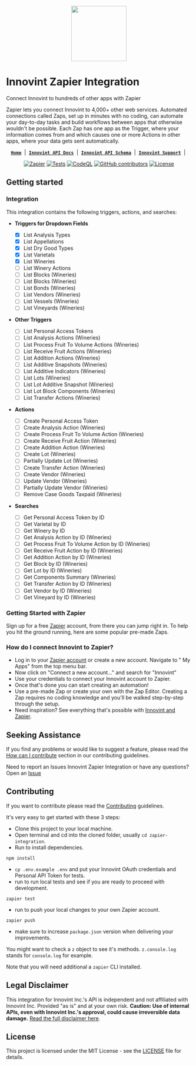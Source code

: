 <p style="text-align: center;">
  <picture>
    <source media="(prefers-color-scheme: dark)" srcset="https://www.innovint.us/wp-content/uploads/2021/02/cropped-innovint-icon-150x150.png">
    <source media="(prefers-color-scheme: light)" srcset="https://www.innovint.us/wp-content/uploads/2021/02/cropped-innovint-icon-150x150.png">
    <img width="150" height="150" alt="" src="[https://www.innovint.us/wp-content/uploads/2021/02/cropped-innovint-icon-150x150.png](https://innovint.us)">
  </picture>
</p>

# Innovint Zapier Integration

Connect Innovint to hundreds of other apps with Zapier

Zapier lets you connect Innovint to 4,000+ other web services. Automated connections called Zaps,
set up in minutes with no coding, can automate your day-to-day tasks and build workflows between
apps that otherwise wouldn't be possible.
Each Zap has one app as the Trigger, where your information comes from and which causes one or more
Actions in other apps, where your data gets sent automatically.

<div style="text-align: center;">

[**`Home`**](https://zapier.com/apps/Innovint/integrations) &nbsp;|&nbsp;
[**`Innovint API Docs`**](https://sutter.innovint.us/api/v1/docs/) &nbsp;|&nbsp;
[**`Innovint API Schema`**](https://sutter.innovint.us/api/v1/schema/) &nbsp;|&nbsp;
[**`Innovint Support`**](https://support.innovint.us/) &nbsp;|&nbsp;

</div>

<div style="text-align: center;">

<a href="https://zapier.com/apps/Innovint/integrations"><img src="https://img.shields.io/badge/dynamic/json?label=Zapier&amp;query=%24.version&amp;url=https%3A%2F%2Fraw.githubusercontent.com%2Fdanshome%2Fzapier-integration%2Fmain%2Fpackage.json&amp;logo=zapier" alt="Zapier"></a>
[![Tests](https://github.com/danshome/zapier-integration/actions/workflows/test.yml/badge.svg)](https://github.com/danshome/zapier-integration/actions/workflows/test.yml)
[![CodeQL](https://github.com/danshome/zapier-integration/actions/workflows/github-code-scanning/codeql/badge.svg)](https://github.com/danshome/zapier-integration/actions/workflows/github-code-scanning/codeql)
<a href="https://github.com/danshome/zapier-integration/graphs/contributors"><img src="https://img.shields.io/github/contributors/danshome/zapier-integration?cacheSeconds=10001" alt="GitHub contributors"></a>
<a href="https://github.com/danshome/zapier-integration/blob/master/LICENSE"><img src="https://img.shields.io/github/license/danshome/zapier-integration?cacheSeconds=3600" alt="License"></a>

</div>

## Getting started

### Integration

This integration contains the following triggers, actions, and searches:

- **Triggers for Dropdown Fields**

  - [x] List Analysis Types
  - [x] List Appellations
  - [x] List Dry Good Types
  - [x] List Varietals
  - [x] List Wineries
  - [ ] List Winery Actions
  - [ ] List Blocks (Wineries)
  - [ ] List Blocks (Wineries)
  - [ ] List Bonds (Wineries)
  - [ ] List Vendors (Wineries)
  - [ ] List Vessels (Wineries)
  - [ ] List Vineyards (Wineries)

- **Other Triggers**

  - [ ] List Personal Access Tokens
  - [ ] List Analysis Actions (Wineries)
  - [ ] List Process Fruit To Volume Actions (Wineries)
  - [ ] List Receive Fruit Actions (Wineries)
  - [ ] List Addition Actions (Wineries)
  - [ ] List Additive Snapshots (Wineries)
  - [ ] List Additive Indicators (Wineries)
  - [ ] List Lots (Wineries)
  - [ ] List Lot Additive Snapshot (Wineries)
  - [ ] List Lot Block Components (Wineries)
  - [ ] List Transfer Actions (Wineries)

- **Actions**

  - [ ] Create Personal Access Token
  - [ ] Create Analysis Action (Wineries)
  - [ ] Create Process Fruit To Volume Action (Wineries)
  - [ ] Create Receive Fruit Action (Wineries)
  - [ ] Create Addition Action (Wineries)
  - [ ] Create Lot (Wineries)
  - [ ] Partially Update Lot (Wineries)
  - [ ] Create Transfer Action (Wineries)
  - [ ] Create Vendor (Wineries)
  - [ ] Update Vendor (Wineries)
  - [ ] Partially Update Vendor (Wineries)
  - [ ] Remove Case Goods Taxpaid (Wineries)

- **Searches**

  - [ ] Get Personal Access Token by ID
  - [ ] Get Varietal by ID
  - [ ] Get Winery by ID
  - [ ] Get Analysis Action by ID (Wineries)
  - [ ] Get Process Fruit To Volume Action by ID (Wineries)
  - [ ] Get Receive Fruit Action by ID (Wineries)
  - [ ] Get Addition Action by ID (Wineries)
  - [ ] Get Block by ID (Wineries)
  - [ ] Get Lot by ID (Wineries)
  - [ ] Get Components Summary (Wineries)
  - [ ] Get Transfer Action by ID (Wineries)
  - [ ] Get Vendor by ID (Wineries)
  - [ ] Get Vineyard by ID (Wineries)

### Getting Started with Zapier

Sign up for a free [Zapier](https://zapier.com/) account, from there you
can jump right in. To help you hit the ground running, here are some popular pre-made Zaps.

### How do I connect Innovint to Zapier?

- Log in to your [Zapier account](https://zapier.com/sign-up) or create a new account. Navigate to "
  My Apps" from the top menu bar.
- Now click on "Connect a new account..." and search for "Innovint"
- Use your credentials to connect your Innovint account to Zapier.
- Once that's done you can start creating an automation!
- Use a pre-made Zap or create your own with the Zap Editor. Creating a Zap requires no coding
  knowledge and you'll be walked step-by-step through the setup.
- Need inspiration? See everything that's possible
  with [Innovint and Zapier](https://zapier.com/apps/Innovint/integrations).

## Seeking Assistance

If you find any problems or would like to suggest a feature, please read
the [How can I contribute](/CONTRIBUTING.md#how-can-i-contribute) section in our contributing
guidelines.

Need to report an Issues Innovint Zapier Integration or have any
questions? Open an [Issue](https://github.com/danshome/zapier-integration/issues)

## Contributing

If you want to contribute please read the [Contributing](/CONTRIBUTING.md) guidelines.

It's very easy to get started with these 3 steps:

- Clone this project to your local machine.
- Open terminal and cd into the cloned folder, usually `cd zapier-integration`.
- Run to install dependencies.

```shell
npm install
```

- `cp .env.example .env` and put your Innovint OAuth credentials and Personal API Token for tests.
- run to run local tests and see if you are ready to proceed with development.

```shell
zapier test
```

- run to push your local changes to your own Zapier account.

```shell
zapier push
```

- make sure to increase `package.json` version when delivering your improvements.

You might want to check a `z` object to see it's methods. `z.console.log` stands for `console.log`
for example.

Note that you will need additional a `zapier` CLI installed.

## Legal Disclaimer

This integration for Innovint Inc.'s API is independent and not affiliated with Innovint Inc.
Provided "as is" and at your own risk. **Caution: Use of internal APIs, even with Innovint Inc.'s
approval, could cause irreversible data damage.** [Read the full disclaimer here](./DISCLAIMERS.md).

## License

This project is licensed under the MIT License - see the [LICENSE](LICENSE) file for details.
